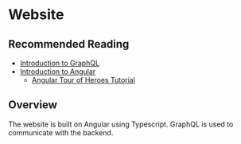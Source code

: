 # Website

## Recommended Reading

- [Introduction to GraphQL](https://developer.mozilla.org/en-US/docs/Web/Guide/Introduction_to_Web_development)
- [Introduction to Angular](https://angular.io/docs)
  - [Angular Tour of Heroes Tutorial](https://angular.io/tutorial/tour-of-heroes)

## Overview

The website is built on Angular using Typescript. GraphQL is used to communicate with the backend.